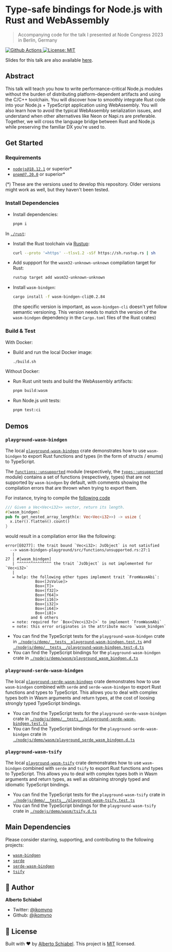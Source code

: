 # Type-safe bindings for Node.js with Rust and WebAssembly

> Accompanying code for the talk I presented at Node Congress 2023 in Berlin, Germany

<p>
  <a href="https://github.com/jkomyno/node-congress-2023/actions/workflows/ci.yml">
    <img alt="Github Actions" src="https://github.com/jkomyno/node-congress-2023/actions/workflows/ci.yml/badge.svg?branch=main" target="_blank" />
  </a>

  <a href="https://github.com/jkomyno/node-congress-2023/blob/main/LICENSE">
    <img alt="License: MIT" src="https://img.shields.io/badge/License-MIT-yellow.svg" target="_blank" />
  </a>
  
</p>

Slides for this talk are also available [here](http://jkomyno-nodecongress-2023.vercel.app/).

## Abstract

This talk will teach you how to write performance-critical Node.js modules without the burden of distributing platform-dependent artifacts and using the C/C++ toolchain. You will discover how to smoothly integrate Rust code into your Node.js + TypeScript application using WebAssembly. You will also learn how to avoid the typical WebAssembly serialization issues, and understand when other alternatives like Neon or Napi.rs are preferable. Together, we will cross the language bridge between Rust and Node.js while preserving the familiar DX you're used to.

## Get Started

### Requirements

- [`nodejs@18.12.1`](https://nodejs.org/en/download/) or superior*
- [`pnpm@7.20.0`](https://pnpm.io/installation) or superior*

(*) These are the versions used to develop this repository. Older versions might work as well, but they haven't been tested.

### Install Dependencies

- Install dependencies:
  ```sh
  pnpm i
  ```

In [`./rust`](./rust):

- Install the Rust toolchain via [Rustup](https://rustup.rs/):
  ```sh
  curl --proto '=https' --tlsv1.2 -sSf https://sh.rustup.rs | sh
  ```

- Add suppport for the `wasm32-unknown-unknown` compilation target for Rust:
  ```sh
  rustup target add wasm32-unknown-unknown
  ```

- Install `wasm-bindgen`:
  ```sh
  cargo install -f wasm-bindgen-cli@0.2.84
  ```
  
  (the specific version is important, as `wasm-bindgen-cli` doesn't yet follow semantic versioning. This version needs to match the version of the `wasm-bindgen` dependency in the `Cargo.toml` files of the Rust crates)

### Build & Test

With Docker:

  - Build and run the local Docker image:

    ```sh
    ./build.sh
    ```

Without Docker:

  - Run Rust unit tests and build the WebAssembly artifacts:

    ```sh
    pnpm build:wasm
    ```

  - Run Node.js unit tests:

    ```sh
    pnpm test:ci
    ```

## Demos

### `playground-wasm-bindgen`

The local [`playground-wasm-bindgen`](./rust/playground-wasm-bindgen/src/lib.rs) crate demonstrates how to use `wasm-bindgen` to export Rust functions and types (in the form of structs / enums) to TypeScript.

The [`functions::unsupported`](./rust/playground-wasm-bindgen/src/functions/unsupported.rs) module (respectively, the [`types::unsupported`](./rust/playground-wasm-bindgen/src/types/unsupported.rs) module) contains a set of functions (respectively, types) that are not supported by `wasm-bindgen` by default, with comments showing the compilation errors that are thrown when trying to export them.

For instance, trying to compile the [following code](https://github.com/jkomyno/node-congress-2023/blob/4495d5315d19d321841b2f6aec47464f0a1e5951/rust/playground-wasm-bindgen/src/functions/unsupported.rs#L4-L30)

```rust
/// Given a Vec<Vec<i32>> vector, return its length.
#[wasm_bindgen]
pub fn get_nested_array_length(x: Vec<Vec<i32>>) -> usize {
  x.iter().flatten().count()
}
```

would result in a compilation error like the following:

```console
error[E0277]: the trait bound `Vec<i32>: JsObject` is not satisfied
  --> wasm-bindgen-playground/src/functions/unsupported.rs:27:1
   |
27 | #[wasm_bindgen]
   | ^^^^^^^^^^^^^^^ the trait `JsObject` is not implemented for `Vec<i32>`
   |
   = help: the following other types implement trait `FromWasmAbi`:
             Box<[JsValue]>
             Box<[T]>
             Box<[f32]>
             Box<[f64]>
             Box<[i16]>
             Box<[i32]>
             Box<[i64]>
             Box<[i8]>
           and 6 others
   = note: required for `Box<[Vec<i32>]>` to implement `FromWasmAbi`
   = note: this error originates in the attribute macro `wasm_bindgen`
```

- You can find the TypeScript tests for the `playground-wasm-bindgen` crate in [`./nodejs/demo/__tests__playground-wasm-bindgen.test.ts`](./nodejs/demo/__tests__/playground-wasm-bindgen.test.ts) and [`./nodejs/demo/__tests__/playground-wasm-bindgen.test-d.ts`](./nodejs/demo/__tests__/playground-wasm-bindgen.test-d.ts)
- You can find the TypeScript bindings for the `playground-wasm-bindgen` crate in [`./nodejs/demo/wasm/playground_wasm_bindgen.d.ts`](./nodejs/demo/wasm/playground_wasm_bindgen.d.ts)

### `playground-serde-wasm-bindgen`

The local [`playground-serde-wasm-bindgen`](./rust/playground-serde-wasm-bindgen/src/lib.rs) crate demonstrates how to use `wasm-bindgen` combined with `serde` and `serde-wasm-bindgen` to export Rust functions and types to TypeScript. This allows you to deal with complex types both in Wasm arguments and return types, at the cost of loosing strongly typed TypeScript bindings.

- You can find the TypeScript tests for the `playground-serde-wasm-bindgen` crate in [`./nodejs/demo/__tests__/playground-serde-wasm-bindgen.test.ts`](./nodejs/demo/__tests__/playground-serde-wasm-bindgen.test.ts)
- You can find the TypeScript bindings for the `playground-serde-wasm-bindgen` crate in [`./nodejs/demo/wasm/playground_serde_wasm_bindgen.d.ts`](./nodejs/demo/wasm/playground_serde_wasm_bindgen.d.ts)

### `playground-wasm-tsify`

The local [`playground-wasm-tsify`](./rust/playground-wasm-tsify/src/lib.rs) crate demonstrates how to use `wasm-bindgen` combined with `serde` and `tsify` to export Rust functions and types to TypeScript. This allows you to deal with complex types both in Wasm arguments and return types, as well as obtaining strongly typed and idiomatic TypeScript bindings.

- You can find the TypeScript tests for the `playground-wasm-tsify` crate in [`./nodejs/demo/__tests__/playground-wasm-tsify.test.ts`](./nodejs/demo/__tests__/playground-wasm-tsify.test.ts)
- You can find the TypeScript bindings for the `playground-wasm-tsify` crate in [`./nodejs/demo/wasm/tsify.d.ts`](./nodejs/demo/wasm/playground_wasm_tsify.d.ts)

## Main Dependencies

Please consider starring, supporting, and contributing to the following projects:

- [`wasm-bindgen`](https://github.com/rustwasm/wasm-bindgen)
- [`serde`](https://github.com/serde-rs/serde)
- [`serde-wasm-bindgen`](https://github.com/cloudflare/serde-wasm-bindgen)
- [`tsify`](https://github.com/madonoharu/tsify)

## 👤 Author

**Alberto Schiabel**

* Twitter: [@jkomyno](https://twitter.com/jkomyno)
* Github: [@jkomyno](https://github.com/jkomyno)

## 📝 License

Built with ❤️ by [Alberto Schiabel](https://github.com/jkomyno).
This project is [MIT](https://github.com/jkomyno/node-congress-2023/blob/main/LICENSE) licensed.
